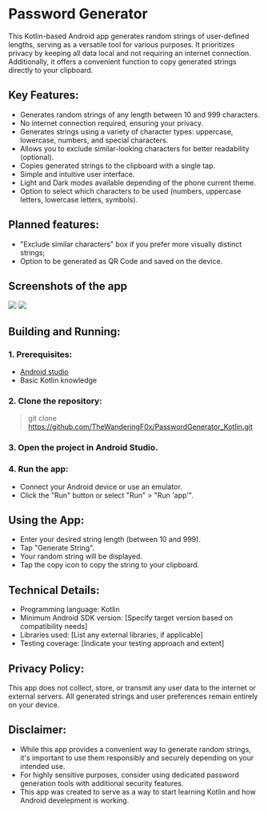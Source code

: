 # Password Generator

This Kotlin-based Android app generates random strings of user-defined lengths, serving as a versatile tool for various purposes. It prioritizes privacy by keeping all data local and not requiring an internet connection. Additionally, it offers a convenient function to copy generated strings directly to your clipboard.

## Key Features:

- Generates random strings of any length between 10 and 999 characters.
- No internet connection required, ensuring your privacy.
- Generates strings using a variety of character types: uppercase, lowercase, numbers, and special characters.
- Allows you to exclude similar-looking characters for better readability (optional).
- Copies generated strings to the clipboard with a single tap.
- Simple and intuitive user interface.
- Light and Dark modes available depending of the phone current theme.
- Option to select which characters to be used (numbers, uppercase letters, lowercase letters, symbols).

## Planned features:

* "Exclude similar characters" box if you prefer more visually distinct strings;
* Option to be generated as QR Code and saved on the device.

## Screenshots of the app

![](https://imgpile.com/images/xq9Mcr.jpg)
![](https://imgpile.com/images/xq9JBR.jpg)

## Building and Running:

### 1. Prerequisites:
* [Android studio](https://developer.android.com/studio)
* Basic Kotlin knowledge

### 2. Clone the repository:
> git clone https://github.com/TheWanderingF0x/PasswordGenerator_Kotlin.git

### 3. Open the project in Android Studio.

### 4. Run the app:

* Connect your Android device or use an emulator.
* Click the "Run" button or select "Run" > "Run 'app'".

## Using the App:

* Enter your desired string length (between 10 and 999).
* Tap "Generate String".
* Your random string will be displayed.
* Tap the copy icon to copy the string to your clipboard.

## Technical Details:

* Programming language: Kotlin
* Minimum Android SDK version: [Specify target version based on compatibility needs]
* Libraries used: [List any external libraries, if applicable]
* Testing coverage: [Indicate your testing approach and extent]

## Privacy Policy:

This app does not collect, store, or transmit any user data to the internet or external servers. All generated strings and user preferences remain entirely on your device.

## Disclaimer:

* While this app provides a convenient way to generate random strings, it's important to use them responsibly and securely depending on your intended use.
* For highly sensitive purposes, consider using dedicated password generation tools with additional security features.
* This app was created to serve as a way to start learning Kotlin and how Android develepment is working.
